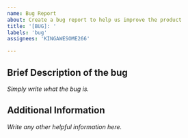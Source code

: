 ```yaml
---
name: Bug Report
about: Create a bug report to help us improve the product
title: '[BUG]: '
labels: 'bug'
assignees: 'KINGAWESOME266'

---
```


## Brief Description of the bug
*Simply write what the bug is.*

## Additional Information
*Write any other helpful information here.*